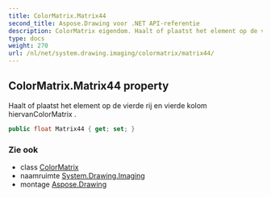 ```yaml
---
title: ColorMatrix.Matrix44
second_title: Aspose.Drawing voor .NET API-referentie
description: ColorMatrix eigendom. Haalt of plaatst het element op de vierde rij en vierde kolom hiervanColorMatrix .
type: docs
weight: 270
url: /nl/net/system.drawing.imaging/colormatrix/matrix44/
---
```

## ColorMatrix.Matrix44 property

Haalt of plaatst het element op de vierde rij en vierde kolom hiervanColorMatrix .

```csharp
public float Matrix44 { get; set; }
```

### Zie ook

* class [ColorMatrix](../)
* naamruimte [System.Drawing.Imaging](../../colormatrix/)
* montage [Aspose.Drawing](../../../)


